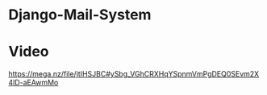 # Django-Mail-System
# Video
https://mega.nz/file/jtIHSJBC#ySbg_VGhCRXHqYSpnmVmPgDEQ0SEvm2X4lD-aEAwmMo
